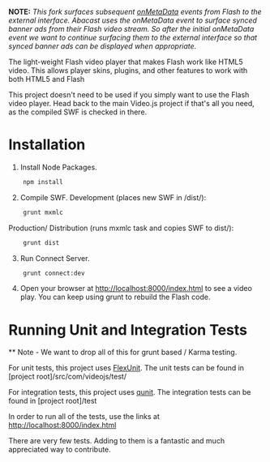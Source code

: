 **NOTE:** _This fork surfaces subsequent [onMetaData](http://help.adobe.com/en_US/AS2LCR/Flash_10.0/help.html?content=00001405.html) events from Flash to the external interface. Abacast uses the onMetaData event to surface synced banner ads from their Flash video stream. So after the initial onMetaData event we want to continue surfacing them to the external interface so that synced banner ads can be displayed when appropriate._

The light-weight Flash video player that makes Flash work like HTML5 video. This allows player skins, plugins, and other features to work with both HTML5 and Flash

This project doesn't need to be used if you simply want to use the Flash video player.  Head back to the main Video.js project if that's all you need, as the compiled SWF is checked in there.

Installation
============

1. Install Node Packages.
```bash
    npm install
   ```
2. Compile SWF.
Development (places new SWF in /dist/):
```bash
    grunt mxmlc
   ```
Production/ Distribution (runs mxmlc task and copies SWF to dist/):
```bash
    grunt dist
   ```
3. Run Connect Server.
```bash
    grunt connect:dev
```
4. Open your browser at [http://localhost:8000/index.html](http://localhost:8000/index.html) to see a video play.  You can keep using grunt to rebuild the Flash code.


Running Unit and Integration Tests
===========

** Note - We want to drop all of this for grunt based / Karma testing.

For unit tests, this project uses [FlexUnit](http://flexunit.org/). The unit tests can be found in [project root]/src/com/videojs/test/

For integration tests, this project uses [qunit](http://qunitjs.com/). The integration tests can be found in [project root]/test

In order to run all of the tests, use the links at  [http://localhost:8000/index.html](http://localhost:8000/index.html)

There are very few tests.  Adding to them is a fantastic and much appreciated way to contribute.
